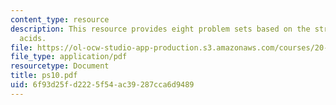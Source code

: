 ```yaml
---
content_type: resource
description: This resource provides eight problem sets based on the structure of amino
  acids.
file: https://ol-ocw-studio-app-production.s3.amazonaws.com/courses/20-110j-thermodynamics-of-biomolecular-systems-fall-2005/6f93d25fd2225f54ac39287cca6d9489_ps10.pdf
file_type: application/pdf
resourcetype: Document
title: ps10.pdf
uid: 6f93d25f-d222-5f54-ac39-287cca6d9489
---
```

